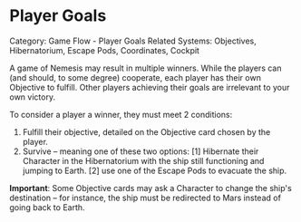 # Player Goals

Category: Game Flow - Player Goals
Related Systems: Objectives, Hibernatorium, Escape Pods, Coordinates, Cockpit

A game of Nemesis may result in multiple winners. While the players can (and should, to some degree) cooperate, each player has their own Objective to fulfill. Other players achieving their goals are irrelevant to your own victory.

To consider a player a winner, they must meet 2 conditions:

1. Fulfill their objective, detailed on the Objective card chosen by the player.
2. Survive – meaning one of these two options:
   [1] Hibernate their Character in the Hibernatorium with the ship still functioning and jumping to Earth.
   [2] use one of the Escape Pods to evacuate the ship.

**Important**: Some Objective cards may ask a Character to change the ship's destination – for instance, the ship must be redirected to Mars instead of going back to Earth.
